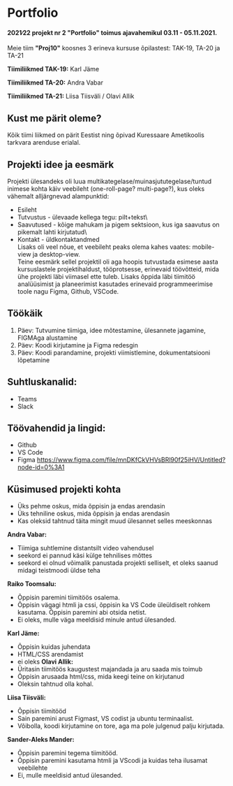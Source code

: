 # Portfolio

#### 2021∕22 projekt nr 2 "Portfolio" toimus ajavahemikul 03.11 - 05.11.2021.

Meie tiim **"Proj10"** koosnes 3 erineva kursuse õpilastest: TAK-19, TA-20 ja TA-21

**Tiimiliikmed TAK-19:** 
Karl Jäme

**Tiimiliikmed TA-20:**
Andra Vabar 

**Tiimiliikmed TA-21:**
Liisa Tiisväli / Olavi Allik

## Kust me pärit oleme?
Kõik tiimi liikmed on pärit Eestist ning õpivad Kuressaare Ametikoolis tarkvara arenduse erialal.

## Projekti idee ja eesmärk
Projekti ülesandeks oli luua multikategelase/muinasjututegelase/tuntud inimese kohta käiv veebileht (one-roll-page? multi-page?), kus oleks vähemalt alljärgnevad alampunktid:
  - Esileht <br />
  - Tutvustus - ülevaade kellega tegu: pilt+tekst\
  - Saavutused - kõige mahukam ja pigem sektsioon, kus iga saavutus on pikemalt lahti kirjutatud\
  - Kontakt - üldkontaktandmed\
Lisaks oli veel nõue, et veebileht peaks olema kahes vaates: mobile-view ja desktop-view.\
Teine eesmärk sellel projektil oli aga hoopis tutvustada esimese aasta kursuslastele projektihaldust, tööprotsesse, erinevaid töövõtteid, mida ühe projekti läbi viimasel ette tuleb. Lisaks õppida läbi tiimitöö analüüsimist ja planeerimist kasutades erinevaid programmeerimise toole nagu Figma, Github, VSCode.

## Töökäik
 1. Päev: Tutvumine tiimiga, idee mõtestamine, ülesannete jagamine, FIGMAga alustamine
 2. Päev: Koodi kirjutamine ja Figma redesgin
 3. Päev: Koodi parandamine, projekti viimistlemine, dokumentatsiooni lõpetamine

## Suhtluskanalid: 
- Teams
- Slack

## Töövahendid ja lingid: 
- Github
- VS Code
- Figma https://www.figma.com/file/mnDKfCkVHVsBRl90f25iHV/Untitled?node-id=0%3A1

## Küsimused projekti kohta
 - Üks pehme oskus, mida õppisin ja endas arendasin
 - Üks tehniline oskus, mida õppisin ja endas arendasin
 - Kas oleksid tahtnud täita mingit muud ülesannet selles meeskonnas



**Andra Vabar:**
 - Tiimiga suhtlemine distantsilt video vahendusel
 - seekord ei pannud käsi külge tehnilises mõttes
 - seekord ei olnud võimalik panustada projekti selliselt, et oleks saanud midagi teistmoodi üldse teha

**Raiko Toomsalu:**
 - Õppisin paremini tiimitöös osalema.
 - Õppisin vägagi htmli ja cssi, õppisin ka VS Code üleüldiselt rohkem kasutama. Õppisin paremini abi otsida netist.
 - Ei oleks, mulle väga meeldisid minule antud ülesanded.

**Karl Jäme:**
- Õppisin kuidas juhendata
- HTML/CSS arendamist
- ei oleks 
**Olavi Allik:**
- Üritasin tiimitöös kaugustest majandada ja aru saada mis toimub
- Õppisin arusaada html/css, mida keegi teine on kirjutanud
- Oleksin tahtnud olla kohal. 

**Liisa Tiisväli:**
 - Õppisin tiimitööd
 - Sain paremini arust Figmast, VS codist ja ubuntu terminaalist.
 - Võibolla, koodi kirjutamine on tore, aga ma pole julgenud palju kirjutada.

**Sander-Aleks Mander:**
 -  Õppisin paremini tegema tiimitööd.
 -  Õppisin paremini kasutama htmli ja VScodi ja kuidas teha ilusamat veebilehte
 -  Ei, mulle meeldisid antud ülesanded.
